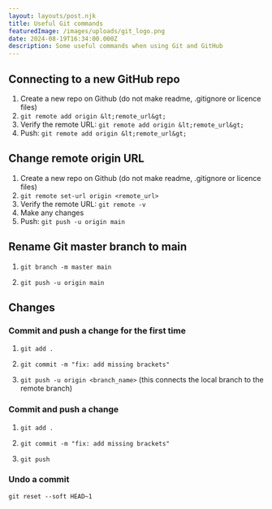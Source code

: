 ```yaml
---
layout: layouts/post.njk
title: Useful Git commands
featuredImage: /images/uploads/git_logo.png
date: 2024-08-19T16:34:00.000Z
description: Some useful commands when using Git and GitHub
---
```


## Connecting to a new GitHub repo

1. Create a new repo on Github (do not make readme, .gitignore or licence files)
2. `git remote add origin &lt;remote_url&gt;`
3. Verify the remote URL: `git remote add origin &lt;remote_url&gt;`
4. Push: `git remote add origin &lt;remote_url&gt;`

## Change remote origin URL

1. Create a new repo on Github (do not make readme, .gitignore or licence files)
2. `git remote set-url origin <remote_url>`
3. Verify the remote URL: `git remote -v`
4. Make any changes
5. Push: `git push -u origin main`

## Rename Git master branch to main

1. `git branch -m master main`

2. `git push -u origin main`

## Changes

### Commit and push a change for the first time

1. `git add .`

2. `git commit -m "fix: add missing brackets"`

3. `git push -u origin <branch_name>` (this connects the local branch to the remote branch)

### Commit and push a change
1. `git add .`

2. `git commit -m "fix: add missing brackets"`

3. `git push`

### Undo a commit

`git reset --soft HEAD~1`